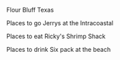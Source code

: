 Flour Bluff Texas

Places to go
Jerrys at the Intracoastal

Places to eat
Ricky's Shrimp Shack

Places to drink
Six pack at the beach
